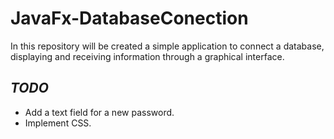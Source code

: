 # JavaFx-DatabaseConection
In this repository will be created a simple application to connect a database, displaying and receiving information through a graphical interface.

## ***TODO***
* Add a text field for a new password.
* Implement CSS.